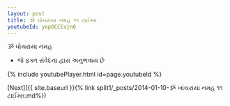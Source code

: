 ```yaml
---
layout: post
title: ૐ ઘોચરાયા નમહ ૧૧ ટાઈમ્સ
youtubeId: yopOCCExjnQ
---
```

 
 
 ૐ ઘોચરાયા નમહ  
 
 -  જે ફક્ત સંવેદના દ્વારા અનુભવાય છે 
 
  
 
  
 
 
 
 
 
 


{% include youtubePlayer.html id=page.youtubeId %}
 
[Next]({{ site.baseurl }}{% link  split1/_posts/2014-01-10-ૐ ખાંચરાયા નમહ ૧૧ ટાઈમ્સ.md%})
 
